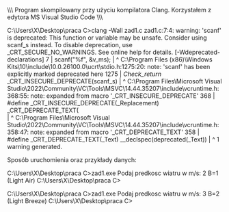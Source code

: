 \\\\\ Program skompilowany przy użyciu kompilatora Clang. Korzystałem z edytora MS Visual Studio Code \\\\\



C:\Users\X\Desktop\praca C>clang -Wall zad1.c
zad1.c:7:4: warning: 'scanf' is deprecated: This function or variable may be unsafe. Consider using scanf_s instead. To
      disable deprecation, use _CRT_SECURE_NO_WARNINGS. See online help for details. [-Wdeprecated-declarations]
    7 |    scanf("%f", &v_ms);
      |    ^
C:\Program Files (x86)\Windows Kits\10\include\10.0.26100.0\ucrt\stdio.h:1275:20: note: 'scanf' has been explicitly
      marked deprecated here
 1275 |     _Check_return_ _CRT_INSECURE_DEPRECATE(scanf_s)
      |                    ^
C:\Program Files\Microsoft Visual Studio\2022\Community\VC\Tools\MSVC\14.44.35207\include\vcruntime.h:368:55: note:
      expanded from macro '_CRT_INSECURE_DEPRECATE'
  368 |         #define _CRT_INSECURE_DEPRECATE(_Replacement) _CRT_DEPRECATE_TEXT(    \
      |                                                       ^
C:\Program Files\Microsoft Visual Studio\2022\Community\VC\Tools\MSVC\14.44.35207\include\vcruntime.h:358:47: note:
      expanded from macro '_CRT_DEPRECATE_TEXT'
  358 | #define _CRT_DEPRECATE_TEXT(_Text) __declspec(deprecated(_Text))
      |                                               ^
1 warning generated.



Sposób uruchomienia oraz przykłady danych:

C:\Users\X\Desktop\praca C>zad1.exe
Podaj predkosc wiatru w m/s: 2
B=1 (Light Air)
C:\Users\X\Desktop\praca C>

C:\Users\X\Desktop\praca C>zad1.exe
Podaj predkosc wiatru w m/s: 3
B=2 (Light Breeze)
C:\Users\X\Desktop\praca C>
